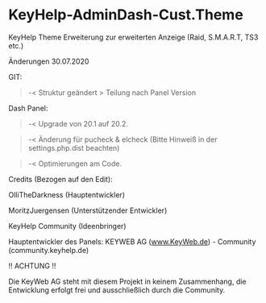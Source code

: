 # KeyHelp-AdminDash-Cust.Theme
KeyHelp Theme Erweiterung zur erweiterten Anzeige (Raid, S.M.A.R.T, TS3 etc.)

Änderungen 30.07.2020

GIT:
>-< Struktur geändert > Teilung nach Panel Version

Dash Panel:
>-< Upgrade von 20.1 auf 20.2.

>-< Änderung für pucheck & elcheck (Bitte Hinweiß in der settings.php.dist beachten)

>-< Optimierungen am Code.


Credits (Bezogen auf den Edit):

OlliTheDarkness (Hauptentwickler)

MoritzJuergensen (Unterstützender Entwickler)

KeyHelp Community (Ideenbringer)





Hauptentwickler des Panels:
KEYWEB AG (www.KeyWeb.de) - Community (community.keyhelp.de)

!! ACHTUNG !!

Die KeyWeb AG steht mit diesem Projekt in keinem Zusammenhang, die Entwicklung erfolgt frei und ausschließlich durch die Community.
